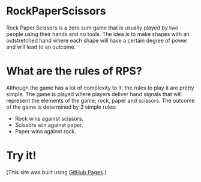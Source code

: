 # RockPaperScissors

Rock Paper Scissors is a zero sum game that is usually played by two people using their hands and no tools. The idea is to make shapes with an outstretched hand where each shape will have a certain degree of power and will lead to an outcome.

# What are the rules of RPS?

Although the game has a lot of complexity to it, the rules to play it are pretty simple.
The game is played where players deliver hand signals that will represent the elements of the game; rock, paper and scissors. The outcome of the game is determined by 3 simple rules:
- Rock wins against scissors.
- Scissors win against paper.
- Paper wins against rock.

# Try it!

[This site was built using [GitHub Pages](https://rcamach7.github.io/RockPaperScissors/).]